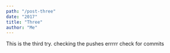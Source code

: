```yaml
---
path: "/post-three"
date: "2017"
title: "Three"
author: "Me"
---
```


This is the third try. checking the pushes errrrr check for commits


